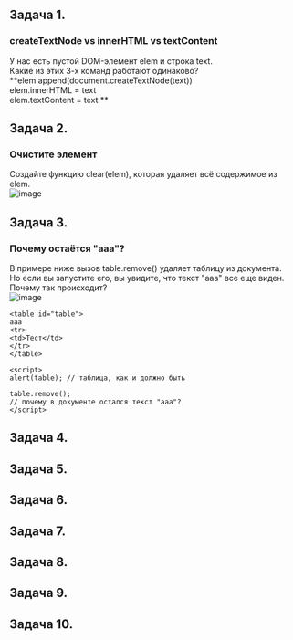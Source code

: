 ## Задача 1.   
### createTextNode vs innerHTML vs textContent  
У нас есть пустой DOM-элемент elem и строка text.  
Какие из этих 3-х команд работают одинаково?  
**elem.append(document.createTextNode(text))  
elem.innerHTML = text  
elem.textContent = text  **

## Задача 2.   
### Очистите элемент  
Создайте функцию clear(elem), которая удаляет всё содержимое из elem.  
![image](https://user-images.githubusercontent.com/113675674/216989307-d869f5e4-7f00-4f8e-aa7c-cfc32214e37f.png)  

## Задача 3.   
### Почему остаётся "aaa"?  
В примере ниже вызов table.remove() удаляет таблицу из документа.  
Но если вы запустите его, вы увидите, что текст "aaa" все еще виден.  
Почему так происходит?  
![image](https://user-images.githubusercontent.com/113675674/216991201-c427bc21-a457-4b29-b782-6e8a5b0f6ef1.png)  

`<table id="table">`  
  `aaa`  
  `<tr>`  
   `<td>Тест</td>`  
  `</tr>`  
`</table>`  

`<script>`  
  `alert(table); // таблица, как и должно быть`  

  `table.remove();`  
  `// почему в документе остался текст "ааа"?`  
`</script>`  

## Задача 4.   
### 

## Задача 5.   
### 

## Задача 6.   
### 

## Задача 7.   
### 

## Задача 8.   
### 

## Задача 9.   
### 

## Задача 10.   
### 
